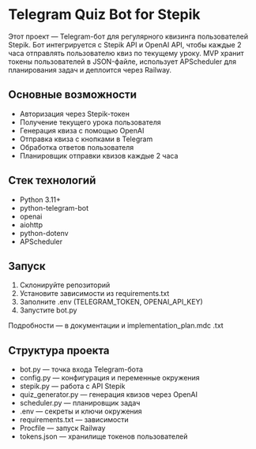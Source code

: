 # Telegram Quiz Bot for Stepik

Этот проект — Telegram-бот для регулярного квизинга пользователей Stepik. Бот интегрируется с Stepik API и OpenAI API, чтобы каждые 2 часа отправлять пользователю квиз по текущему уроку. MVP хранит токены пользователей в JSON-файле, использует APScheduler для планирования задач и деплоится через Railway.

## Основные возможности
- Авторизация через Stepik-токен
- Получение текущего урока пользователя
- Генерация квиза с помощью OpenAI
- Отправка квиза с кнопками в Telegram
- Обработка ответов пользователя
- Планировщик отправки квизов каждые 2 часа

## Стек технологий
- Python 3.11+
- python-telegram-bot
- openai
- aiohttp
- python-dotenv
- APScheduler

## Запуск
1. Склонируйте репозиторий
2. Установите зависимости из requirements.txt
3. Заполните .env (TELEGRAM_TOKEN, OPENAI_API_KEY)
4. Запустите bot.py

Подробности — в документации и implementation_plan.mdc  .txt 

## Структура проекта

- bot.py — точка входа Telegram-бота
- config.py — конфигурация и переменные окружения
- stepik.py — работа с API Stepik
- quiz_generator.py — генерация квизов через OpenAI
- scheduler.py — планировщик задач
- .env — секреты и ключи окружения
- requirements.txt — зависимости
- Procfile — запуск Railway
- tokens.json — хранилище токенов пользователей 
